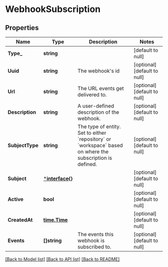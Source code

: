 # WebhookSubscription

## Properties
Name | Type | Description | Notes
------------ | ------------- | ------------- | -------------
**Type_** | **string** |  | [default to null]
**Uuid** | **string** | The webhook&#x27;s id | [optional] [default to null]
**Url** | **string** | The URL events get delivered to. | [optional] [default to null]
**Description** | **string** | A user-defined description of the webhook. | [optional] [default to null]
**SubjectType** | **string** | The type of entity. Set to either &#x60;repository&#x60; or &#x60;workspace&#x60; based on where the subscription is defined. | [optional] [default to null]
**Subject** | [***interface{}**](interface{}.md) |  | [optional] [default to null]
**Active** | **bool** |  | [optional] [default to null]
**CreatedAt** | [**time.Time**](time.Time.md) |  | [optional] [default to null]
**Events** | **[]string** | The events this webhook is subscribed to. | [optional] [default to null]

[[Back to Model list]](../README.md#documentation-for-models) [[Back to API list]](../README.md#documentation-for-api-endpoints) [[Back to README]](../README.md)

